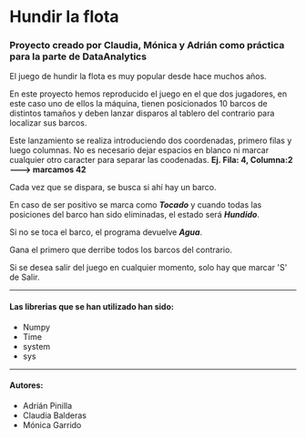 # Hundir la flota
### Proyecto creado por Claudia, Mónica y Adrián como práctica para la parte de DataAnalytics

El juego de hundir la flota es muy popular desde hace muchos años.

En este proyecto hemos reproducido el juego en el que dos jugadores, en este caso uno de ellos la máquina, tienen posicionados 10 barcos de distintos tamaños y deben lanzar disparos al tablero del contrario para localizar sus barcos.

Este lanzamiento se realiza introduciendo dos coordenadas, primero filas y luego columnas. No es necesario dejar espacios en blanco ni marcar cualquier otro caracter para separar las coodenadas. **Ej. Fila: 4, Columna:2 ---> marcamos 42**

Cada vez que se dispara, se busca si ahí hay un barco.

En caso de ser positivo se marca como ***Tocado*** y cuando todas las posiciones del barco han sido eliminadas, el estado será ***Hundido***.

Si no se toca el barco, el programa devuelve ***Agua***.

Gana el primero que derribe todos los barcos del contrario.

Si se desea salir del juego en cualquier momento, solo hay que marcar 'S' de Salir.

---

#### **Las librerias que se han utilizado han sido:**

+ Numpy
+ Time
+ system
+ sys

---

#### **Autores:**

+ Adrián Pinilla
+ Claudia Balderas
+ Mónica Garrido
